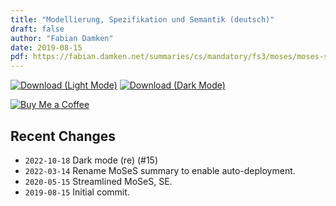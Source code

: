 ```yaml
---
title: "Modellierung, Spezifikation und Semantik (deutsch)"
draft: false
author: "Fabian Damken"
date: 2019-08-15
pdf: https://fabian.damken.net/summaries/cs/mandatory/fs3/moses/moses-summary.pdf
---
```


[![Download (Light Mode)](/download.png)](moses-summary.pdf)
[![Download (Dark Mode)](/download-dark.png)](moses-summary-dark.pdf)

[![Buy Me a Coffee](/kofi.png)](https://ko-fi.com/fdamken)

## Recent Changes
- `2022-10-18` Dark mode (re) (#15)
- `2022-03-14` Rename MoSeS summary to enable auto-deployment.
- `2020-05-15` Streamlined MoSeS, SE.
- `2019-08-15` Initial commit.
